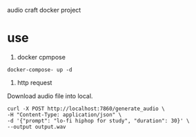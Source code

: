 audio craft docker project

# use
1. docker cpmpose
```
docker-compose- up -d
```

1. http request

Download audio file into local.
```
curl -X POST http://localhost:7860/generate_audio \
-H "Content-Type: application/json" \
-d '{"prompt": "lo-fi hiphop for study", "duration": 30}' \
--output output.wav
```